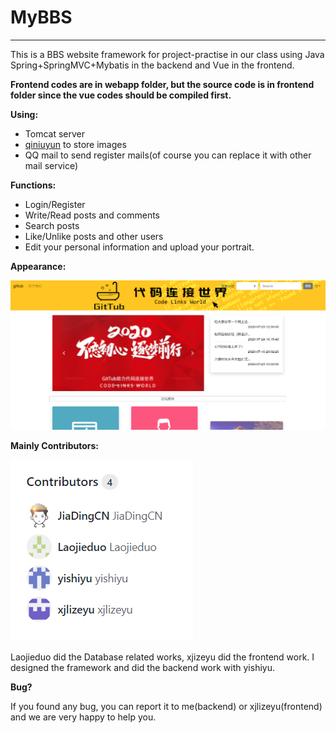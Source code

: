 # MyBBS
----

This is a BBS website framework for project-practise in our class using Java Spring+SpringMVC+Mybatis in the backend and Vue in the frontend.

**Frontend codes are in webapp folder, but the source code is in frontend folder since the vue codes should be compiled first.**

**Using:**

* Tomcat server
* [qiniuyun](https://www.qiniu.com/) to store images
* QQ mail to send register mails(of course you can replace it with other mail service)

**Functions:**

* Login/Register
* Write/Read posts and comments
* Search posts
* Like/Unlike posts and other users
* Edit your personal information and upload your portrait.

**Appearance:**

![](https://github.com/JiaDingCN/Image/blob/master/img/1-1.png)

**Mainly Contributors:**

![](https://github.com/JiaDingCN/Image/blob/master/img/1-2.png)

Laojieduo did the Database related works, xjizeyu did the frontend work. I designed the framework and did the backend work with yishiyu.

**Bug?**

If you found any bug, you can report it to me(backend) or xjlizeyu(frontend) and we are very happy to help you.
